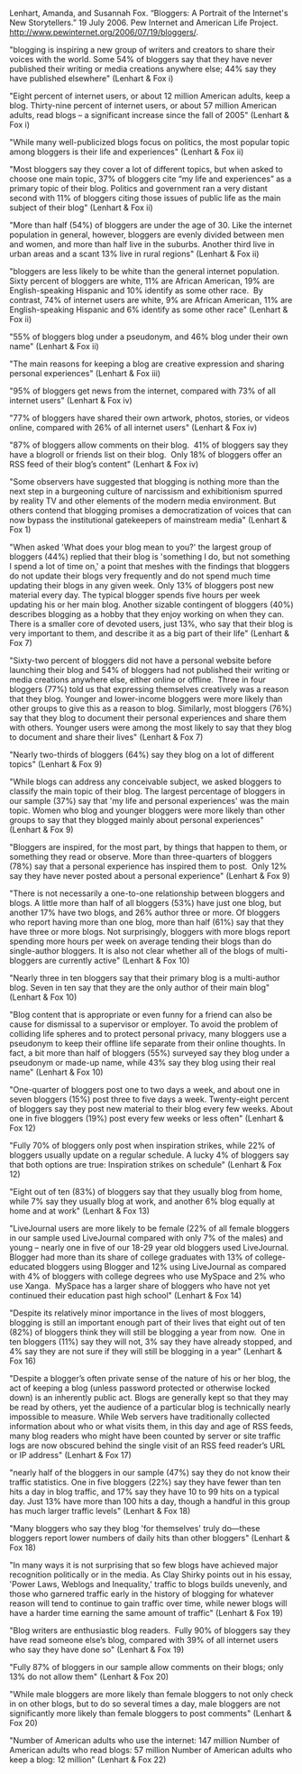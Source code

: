 Lenhart, Amanda, and Susannah Fox. “Bloggers: A Portrait of the Internet's New Storytellers.” 19 July 2006. Pew Internet and American Life Project. <http://www.pewinternet.org/2006/07/19/bloggers/>.


"blogging is inspiring a new group of writers and creators to share their voices with the world. Some 54% of bloggers say that they have never published their writing or media creations anywhere else; 44% say they have published elsewhere" (Lenhart & Fox i)

"Eight percent of internet users, or about 12 million American adults, keep a blog. Thirty-nine percent of internet users, or about 57 million American adults, read blogs – a significant increase since the fall of 2005" (Lenhart & Fox i)

"While many well-publicized blogs focus on politics, the most popular topic among bloggers is their life and experiences" (Lenhart & Fox ii)

"Most bloggers say they cover a lot of different topics, but when asked to choose one main topic, 37% of bloggers cite “my life and experiences” as a primary topic of their blog. Politics and government ran a very distant second with 11% of bloggers citing those issues of public life as the main subject of their blog" (Lenhart & Fox ii)

"More than half (54%) of bloggers are under the age of 30. Like the internet population in general, however, bloggers are evenly divided between men and women, and more than half live in the suburbs. Another third live in urban areas and a scant 13% live in rural regions" (Lenhart & Fox ii)

"bloggers are less likely to be white than the general internet population. Sixty percent of bloggers are white, 11% are African American, 19% are English-speaking Hispanic and 10% identify as some other race.  By contrast, 74% of internet users are white, 9% are African American, 11% are English-speaking Hispanic and 6% identify as some other race" (Lenhart & Fox ii)

"55% of bloggers blog under a pseudonym, and 46% blog under their own name" (Lenhart & Fox ii)

"The main reasons for keeping a blog are creative expression and sharing personal experiences" (Lenhart & Fox iii)

"95% of bloggers get news from the internet, compared with 73% of all internet users" (Lenhart & Fox iv)

"77% of bloggers have shared their own artwork, photos, stories, or videos online, compared with 26% of all internet users" (Lenhart & Fox iv)

"87% of bloggers allow comments on their blog.
 41% of bloggers say they have a blogroll or friends list on their blog.
 Only 18% of bloggers offer an RSS feed of their blog’s content" (Lenhart & Fox iv)

"Some observers have suggested that blogging is nothing more than the next step in a burgeoning culture of narcissism and exhibitionism spurred by reality TV and other elements of the modern media environment. But others contend that blogging promises a democratization of voices that can now bypass the institutional gatekeepers of mainstream media" (Lenhart & Fox 1)

"When asked 'What does your blog mean to you?' the largest group of bloggers (44%) replied that their blog is 'something I do, but not something I spend a lot of time on,' a point that meshes with the findings that bloggers do not update their blogs very frequently and do not spend much time updating their blogs in any given week. Only 13% of bloggers post new material every day. The typical blogger spends five hours per week updating his or her main blog. Another sizable contingent of bloggers (40%) describes blogging as a hobby that they enjoy working on when they can. There is a smaller core of devoted users, just 13%, who say that their blog is very important to them, and describe it as a big part of their life" (Lenhart & Fox 7)

"Sixty-two percent of bloggers did not have a personal website before launching their blog and 54% of bloggers had not published their writing or media creations anywhere else, either online or offline. 
Three in four bloggers (77%) told us that expressing themselves creatively was a reason that they blog. Younger and lower-income bloggers were more likely than other groups to give this as a reason to blog. Similarly, most bloggers (76%) say that they blog to document their personal experiences and share them with others. Younger users were among the most likely to say that they blog to document and share their lives" (Lenhart & Fox 7)

"Nearly two-thirds of bloggers (64%) say they blog on a lot of different topics" (Lenhart & Fox 9)

"While blogs can address any conceivable subject, we asked bloggers to classify the main topic of their blog. The largest percentage of bloggers in our sample (37%) say that 'my life and personal experiences' was the main topic. Women who blog and younger bloggers were more likely than other groups to say that they blogged mainly about personal experiences" (Lenhart & Fox 9)

"Bloggers are inspired, for the most part, by things that happen to them, or something they read or observe. More than three-quarters of bloggers (78%) say that a personal experience has inspired them to post.  Only 12% say they have never posted about a personal experience" (Lenhart & Fox 9)

"There is not necessarily a one-to-one relationship between bloggers and blogs. A little more than half of all bloggers (53%) have just one blog, but another 17% have two blogs, and 26% author three or more. Of bloggers who report having more than one blog, more than half (61%) say that they have three or more blogs. Not surprisingly, bloggers with more blogs report spending more hours per week on average tending their blogs than do single-author bloggers. It is also not clear whether all of the blogs of multi-bloggers are currently active" (Lenhart & Fox 10)

"Nearly three in ten bloggers say that their primary blog is a multi-author blog. Seven in ten say that they are the only author of their main blog" (Lenhart & Fox 10)

"Blog content that is appropriate or even funny for a friend can also be cause for dismissal to a supervisor or employer. To avoid the problem of colliding life spheres and to protect personal privacy, many bloggers use a pseudonym to keep their offline life separate from their online thoughts. In fact, a bit more than half of bloggers (55%) surveyed say they blog under a pseudonym or made-up name, while 43% say they blog using their real name" (Lenhart & Fox 10)

"One-quarter of bloggers post one to two days a week, and about one in seven bloggers (15%) post three to five days a week. Twenty-eight percent of bloggers say they post new material to their blog every few weeks. About one in five bloggers (19%) post every few weeks or less often" (Lenhart & Fox 12)

"Fully 70% of bloggers only post when inspiration strikes, while 22% of bloggers usually update on a regular schedule. A lucky 4% of bloggers say that both options are true: Inspiration strikes on schedule" (Lenhart & Fox 12)

"Eight out of ten (83%) of bloggers say that they usually blog from home, while 7% say they usually blog at work, and another 6% blog equally at home and at work" (Lenhart & Fox 13)

"LiveJournal users are more likely to be female (22% of all female bloggers in our sample used LiveJournal compared with only 7% of the males) and young – nearly one in five of our 18-29 year old bloggers used LiveJournal.  Blogger had more than its share of college graduates with 13% of college-educated bloggers using Blogger and 12% using LiveJournal as compared with 4% of bloggers with college degrees who use MySpace and 2% who use Xanga.  MySpace has a larger share of bloggers who have not yet continued their education past high school" (Lenhart & Fox 14)

"Despite its relatively minor importance in the lives of most bloggers, blogging is still an important enough part of their lives that eight out of ten (82%) of bloggers think they will still be blogging a year from now.  One in ten bloggers (11%) say they will not, 3% say they have already stopped, and 4% say they are not sure if they will still be blogging in a year" (Lenhart & Fox 16)

"Despite a blogger’s often private sense of the nature of his or her blog, the act of keeping a blog (unless password protected or otherwise locked down) is an inherently public act. Blogs are generally kept so that they may be read by others, yet the audience of a particular blog is technically nearly impossible to measure. While Web servers have traditionally collected information about who or what visits them, in this day and age of RSS feeds, many blog readers who might have been counted by server or site traffic logs are now obscured behind the single visit of an RSS feed reader’s URL or IP address" (Lenhart & Fox 17)

"nearly half of the bloggers in our sample (47%) say they do not know their traffic statistics. One in five bloggers (22%) say they have fewer than ten hits a day in blog traffic, and 17% say they have 10 to 99 hits on a typical day. Just 13% have more than 100 hits a day, though a handful in this group has much larger traffic levels" (Lenhart & Fox 18)

"Many bloggers who say they blog 'for themselves' truly do—these bloggers report lower numbers of daily hits than other bloggers" (Lenhart & Fox 18)

"In many ways it is not surprising that so few blogs have achieved major recognition politically or in the media. As Clay Shirky points out in his essay, 'Power Laws, Weblogs and Inequality,' traffic to blogs builds unevenly, and those who garnered traffic early in the history of blogging for whatever reason will tend to continue to gain traffic over time, while newer blogs will have a harder time earning the same amount of traffic" (Lenhart & Fox 19)

"Blog writers are enthusiastic blog readers. 
Fully 90% of bloggers say they have read someone else’s blog, compared with 39% of all internet users who say they have done so" (Lenhart & Fox 19)

"Fully 87% of bloggers in our sample allow comments on their blogs; only 13% do not allow them" (Lenhart & Fox 20)

"While male bloggers are more likely than female bloggers to not only check in on other blogs, but to do so several times a day, male bloggers are not significantly more likely than female bloggers to post comments" (Lenhart & Fox 20)

"Number of American adults who use the internet: 147 million
Number of American adults who read blogs: 57 million
Number of American adults who keep a blog: 12 million" (Lenhart & Fox 22)
